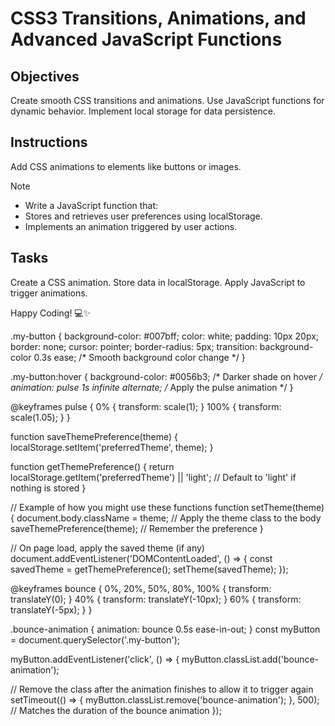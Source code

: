 # CSS3 Transitions, Animations, and Advanced JavaScript Functions

## Objectives

Create smooth CSS transitions and animations.
Use JavaScript functions for dynamic behavior.
Implement local storage for data persistence.

## Instructions
Add CSS animations to elements like buttons or images.

>[!NOTE]
> - Write a JavaScript function that:
> - Stores and retrieves user preferences using localStorage.
> - Implements an animation triggered by user actions.

## Tasks

Create a CSS animation.
Store data in localStorage.
Apply JavaScript to trigger animations.

Happy Coding! 💻✨


.my-button {
  background-color: #007bff;
  color: white;
  padding: 10px 20px;
  border: none;
  cursor: pointer;
  border-radius: 5px;
  transition: background-color 0.3s ease; /* Smooth background color change */
}

.my-button:hover {
  background-color: #0056b3; /* Darker shade on hover */
  animation: pulse 1s infinite alternate; /* Apply the pulse animation */
}

@keyframes pulse {
  0% {
    transform: scale(1);
  }
  100% {
    transform: scale(1.05);
  }
}

function saveThemePreference(theme) {
  localStorage.setItem('preferredTheme', theme);
}

function getThemePreference() {
  return localStorage.getItem('preferredTheme') || 'light'; // Default to 'light' if nothing is stored
}

// Example of how you might use these functions
function setTheme(theme) {
  document.body.className = theme; // Apply the theme class to the body
  saveThemePreference(theme);     // Remember the preference
}

// On page load, apply the saved theme (if any)
document.addEventListener('DOMContentLoaded', () => {
  const savedTheme = getThemePreference();
  setTheme(savedTheme);
});

@keyframes bounce {
  0%, 20%, 50%, 80%, 100% {
    transform: translateY(0);
  }
  40% {
    transform: translateY(-10px);
  }
  60% {
    transform: translateY(-5px);
  }
}

.bounce-animation {
  animation: bounce 0.5s ease-in-out;
}
const myButton = document.querySelector('.my-button');

myButton.addEventListener('click', () => {
  myButton.classList.add('bounce-animation');

  // Remove the class after the animation finishes to allow it to trigger again
  setTimeout(() => {
    myButton.classList.remove('bounce-animation');
  }, 500); // Matches the duration of the bounce animation
});

